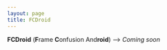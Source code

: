 ```yaml
---
layout: page
title: FCDroid
---
```


**FCDroid** (**F**rame **C**onfusion And**roid**) --> *Coming soon*
